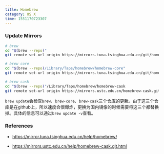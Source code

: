 ```yaml
---
title: Homebrew
category: OS X
time: 1551170723307
---
```

### Update Mirrors

```bash
# brew
cd "$(brew --repo)"
git remote set-url origin https://mirrors.tuna.tsinghua.edu.cn/git/homebrew/brew.git

# brew core
cd "$(brew --repo)/Library/Taps/homebrew/homebrew-core"
git remote set-url origin https://mirrors.tuna.tsinghua.edu.cn/git/homebrew/homebrew-core.git

# brew cask
cd "$(brew --repo)"/Library/Taps/homebrew/homebrew-cask
git remote set-url origin https://mirrors.ustc.edu.cn/homebrew-cask.git
```

`brew update`会检查`brew`、`brew-core`、`brew-cask`三个仓库的更新。由于这三个仓库是在github上，所以速度会很爆炸，更换为国内镜像的时候需要将这三个都替换掉。具体的信息可以通过`brew update -v`查看。

### References

+ https://mirror.tuna.tsinghua.edu.cn/help/homebrew/

+ https://mirrors.ustc.edu.cn/help/homebrew-cask.git.html